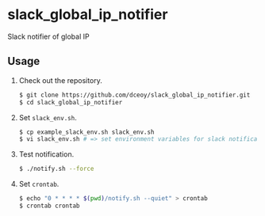slack_global_ip_notifier
========================

Slack notifier of global IP

Usage
-----

1.  Check out the repository.

    ```sh
    $ git clone https://github.com/dceoy/slack_global_ip_notifier.git
    $ cd slack_global_ip_notifier
    ```

2.  Set `slack_env.sh`.

    ```sh
    $ cp example_slack_env.sh slack_env.sh
    $ vi slack_env.sh # => set environment variables for slack notification
    ```

3.  Test notification.

    ```sh
    $ ./notify.sh --force
    ```

4.  Set `crontab`.

    ```sh
    $ echo "0 * * * * $(pwd)/notify.sh --quiet" > crontab
    $ crontab crontab
    ```
